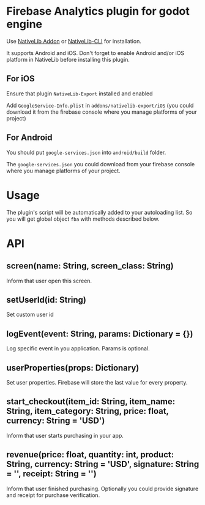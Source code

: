 # Firebase Analytics plugin for godot engine

Use [NativeLib Addon](https://github.com/DrMoriarty/nativelib) or [NativeLib-CLI](https://github.com/DrMoriarty/nativelib-cli) for installation.

It supports Android and iOS.
Don't forget to enable Android and/or iOS platform in NativeLib before installing this plugin.

## For iOS

Ensure that plugin `NativeLib-Export` installed and enabled

Add `GoogleService-Info.plist` in `addons/nativelib-export/iOS` (you could download it from the firebase console where you manage platforms of your project)

## For Android

You should put `google-services.json` into `android/build` folder.

The `google-services.json` you could download from your firebase console where you manage platforms of your project.

# Usage

The plugin's script will be automatically added to your autoloading list. So you will get global object `fba` with methods described below.

# API

## screen(name: String, screen_class: String)

Inform that user open this screen.

## setUserId(id: String)

Set custom user id

## logEvent(event: String, params: Dictionary = {})

Log specific event in you application. Params is optional.

## userProperties(props: Dictionary)

Set user properties. Firebase will store the last value for every property.

## start_checkout(item_id: String, item_name: String, item_category: String, price: float, currency: String = 'USD')

Inform that user starts purchasing in your app.

## revenue(price: float, quantity: int, product: String, currency: String = 'USD', signature: String = '', receipt: String = '')

Inform that user finished purchasing. Optionally you could provide signature and receipt for purchase verification.